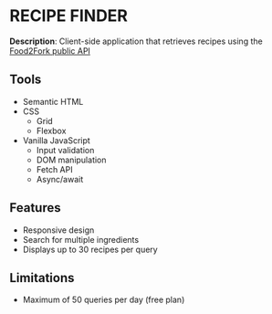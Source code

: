 # RECIPE FINDER
**Description**: Client-side application that retrieves recipes using the [Food2Fork public API](https://www.food2fork.com/about/api)

## Tools
* Semantic HTML
* CSS
  * Grid
  * Flexbox
* Vanilla JavaScript
  * Input validation
  * DOM manipulation
  * Fetch API
  * Async/await

## Features
* Responsive design
* Search for multiple ingredients
* Displays up to 30 recipes per query

## Limitations
* Maximum of 50 queries per day (free plan)
